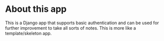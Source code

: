 # About this app
This is a Django app that supports basic authentication and can be used for further improvement to take all sorts of notes.
This is more like a template/skeleton app.